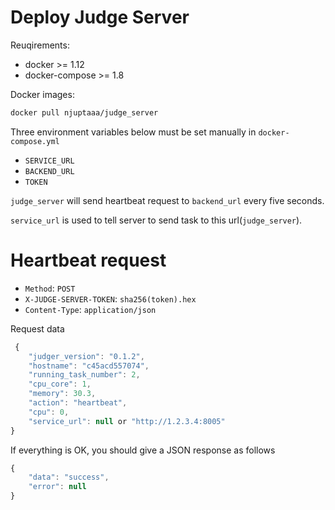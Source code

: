 # Deploy Judge Server

Reuqirements:

  - docker >= 1.12
  - docker-compose >= 1.8

Docker images:

```bash
docker pull njuptaaa/judge_server
```

Three environment variables below must be set manually in `docker-compose.yml`
 
  - `SERVICE_URL`
  - `BACKEND_URL`
  - `TOKEN`

`judge_server` will send heartbeat request to `backend_url` every five seconds.
  
`service_url` is used to tell server to send task to this url(`judge_server`).

# Heartbeat request

  - `Method`: `POST`
  - `X-JUDGE-SERVER-TOKEN`: `sha256(token).hex`
  - `Content-Type`: `application/json`

Request data

```js
 {
    "judger_version": "0.1.2",
    "hostname": "c45acd557074",
    "running_task_number": 2,
    "cpu_core": 1,
    "memory": 30.3,
    "action": "heartbeat",
    "cpu": 0,
    "service_url": null or "http://1.2.3.4:8005"
}
```

If everything is OK, you should give a JSON response as follows

```js
{
    "data": "success",
    "error": null
}
```

